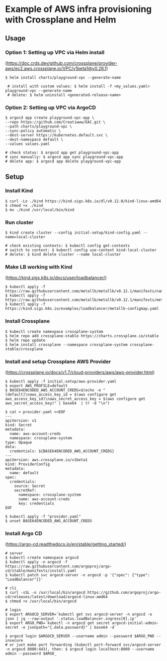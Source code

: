 # Example of AWS infra provisioning with Crossplane and Helm

## Usage

### Option 1: Setting up VPC via Helm install
(https://doc.crds.dev/github.com/crossplane/provider-aws/ec2.aws.crossplane.io/VPC/v1beta1@v0.26.1)
```
$ helm install charts/playground-vpc --generate-name

 # install with custom values: $ helm install -f <my_values.yaml> playground-vpc --generate-name
 # delete: $ helm uninstall <generated-release-name>
```
### Option 2: Setting up VPC via ArgoCD
 ```
$ argocd app create playground-vpc-app \
--repo https://github.com/Creatiwww/EAC.git \
--path charts/playground-vpc \
--sync-policy automatic \
--dest-server https://kubernetes.default.svc \
--dest-namespace default \
--values values.yaml

# check status: $ argocd app get playground-vpc-app
# sync manually: $ argocd app sync playground-vpc-app
# delete app: $ argocd app delete playground-vpc-app
```

## Setup

### Install Kind
```
$ curl -Lo ./kind https://kind.sigs.k8s.io/dl/v0.12.0/kind-linux-amd64
$ chmod +x ./kind
$ mv ./kind /usr/local/bin/kind
```

### Run cluster
```
$ kind create cluster --config initial-setup/kind-config.yaml --name=local-cluster

# check existing contexts: $ kubectl config get-contexts
# switch to context: $ kubectl config use-context kind-local-cluster
# delete: $ kind delete cluster --name local-cluster
```

### Make LB working with Kind
(https://kind.sigs.k8s.io/docs/user/loadbalancer/)
```
$ kubectl apply -f https://raw.githubusercontent.com/metallb/metallb/v0.12.1/manifests/namespace.yaml
$ kubectl apply -f https://raw.githubusercontent.com/metallb/metallb/v0.12.1/manifests/metallb.yaml
$ kubectl apply -f https://kind.sigs.k8s.io/examples/loadbalancer/metallb-configmap.yaml
```

### Install Crossplane
```
$ kubectl create namespace crossplane-system
$ helm repo add crossplane-stable https://charts.crossplane.io/stable
$ helm repo update
$ helm install crossplane --namespace crossplane-system crossplane-stable/crossplane

```
### Install and setup Crossplane AWS Provider
(https://crossplane.io/docs/v1.7/cloud-providers/aws/aws-provider.html)
```
$ kubectl apply -f initial-setup/aws-provider.yaml
$ export AWS_PROFILE=default
$ BASE64ENCODED_AWS_ACCOUNT_CREDS=$(echo -e "[default]\naws_access_key_id = $(aws configure get aws_access_key_id)\naws_secret_access_key = $(aws configure get aws_secret_access_key)" | base64  | tr -d "\n")

$ cat > provider.yaml <<EOF
---
apiVersion: v1
kind: Secret
metadata:
  name: aws-account-creds
  namespace: crossplane-system
type: Opaque
data:
  credentials: ${BASE64ENCODED_AWS_ACCOUNT_CREDS}
---
apiVersion: aws.crossplane.io/v1beta1
kind: ProviderConfig
metadata:
  name: default
spec:
  credentials:
    source: Secret
    secretRef:
      namespace: crossplane-system
      name: aws-account-creds
      key: credentials
EOF

$ kubectl apply -f "provider.yaml"
$ unset BASE64ENCODED_AWS_ACCOUNT_CREDS
```

### Install Argo CD
(https://argo-cd.readthedocs.io/en/stable/getting_started/)
 ```
# server
$ kubectl create namespace argocd
$ kubectl apply -n argocd -f https://raw.githubusercontent.com/argoproj/argo-cd/stable/manifests/install.yaml
$ kubectl patch svc argocd-server -n argocd -p '{"spec": {"type": "LoadBalancer"}}'

# cli
$ curl -sSL -o /usr/local/bin/argocd https://github.com/argoproj/argo-cd/releases/latest/download/argocd-linux-amd64
$ chmod +x /usr/local/bin/argocd

# login
$ export ARGOCD_SERVER=`kubectl get svc argocd-server -n argocd -o json | jq --raw-output '.status.loadBalancer.ingress[0].ip'`
$ export ARGO_PWD=`kubectl -n argocd get secret argocd-initial-admin-secret -o jsonpath="{.data.password}" | base64 -d`

$ argocd login $ARGOCD_SERVER --username admin --password $ARGO_PWD --insecure
# or just make port forwarding (kubectl port-forward svc/argocd-server -n argocd 8080:443), then: $ argocd login localhost:8080 --username admin --password $ARGO_
```
